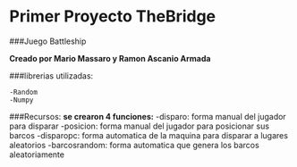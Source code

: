 # Primer Proyecto TheBridge

###Juego Battleship

**Creado por Mario Massaro y Ramon Ascanio Armada**
 
###librerias utilizadas:

    -Random
    -Numpy

###Recursos:
    **se crearon 4 funciones:**
        -disparo: forma manual del jugador para disparar
        -posicion: forma manual del jugador para posicionar sus barcos
        -disparopc: forma automatica de la maquina para disparar a lugares aleatorios
        -barcosrandom: forma automatica que genera los barcos aleatoriamente
